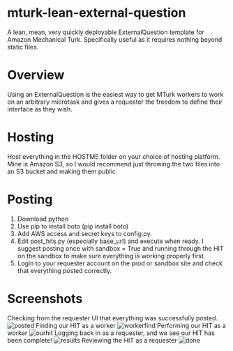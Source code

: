 # mturk-lean-external-question
A lean, mean, very quickly deployable ExternalQuestion template for Amazon Mechanical Turk. Specifically useful as it requires nothing beyond static files. 

# Overview
Using an ExternalQuestion is the easiest way to get MTurk workers to work on an arbitrary microtask and gives a requester the freedom to define their interface as they wish.

# Hosting
Host everything in the HOSTME folder on your choice of hosting platform. Mine is Amazon S3, so I would recommend just throwing the two files into an S3 bucket and making them public.

# Posting 
1. Download python
2. Use pip to install boto (pip install boto)
3. Add AWS access and secret keys to config.py.
4. Edit post_hits.py (especially base_url) and execute when ready. I suggest posting once with sandbox = True and running through the HIT on the sandbox to make sure everything is working properly first.
5. Login to your requester account on the prod or sandbox site and check that everything posted correctly.

# Screenshots
Checking from the requester UI that everything was successfully posted.
![posted](https://cloud.githubusercontent.com/assets/3171564/24210547/7a3a677c-0ef7-11e7-8d24-819115c3bf2f.png)
Finding our HIT as a worker
![workerfind](https://cloud.githubusercontent.com/assets/3171564/24210622/ae7138fe-0ef7-11e7-8727-ee425b2ef989.png)
Performing our HIT as a worker
![ourhit](https://cloud.githubusercontent.com/assets/3171564/24210543/779ad182-0ef7-11e7-9e67-fd2ee3672803.png)
Logging back in as a requester, and we see our HIT has been complete!
![results](https://cloud.githubusercontent.com/assets/3171564/24210540/7660ef4a-0ef7-11e7-8bac-9603fea6f86c.png)
Reviewing the HIT as a requester
![done](https://cloud.githubusercontent.com/assets/3171564/24210536/72fda334-0ef7-11e7-9329-32cd71d6d1ee.png)

